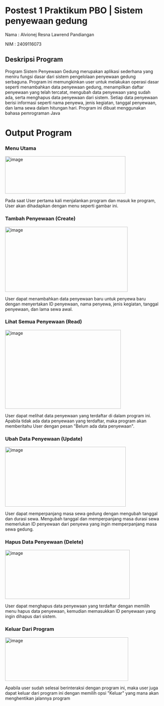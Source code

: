 # Postest 1 Praktikum PBO | Sistem penyewaan gedung

Nama : Alvionej Resna Lawrend Pandiangan

NIM  : 2409116073

## Deskripsi Program
Program Sistem Penyewaan Gedung merupakan aplikasi sederhana yang meniru fungsi dasar dari sistem pengelolaan penyewaan gedung serbaguna. Program ini memungkinkan user untuk melakukan operasi dasar seperti menambahkan data penyewaan gedung, menampilkan daftar penyewaan yang telah tercatat, mengubah data penyewaan yang sudah ada, serta menghapus data penyewaan dari sistem. Setiap data penyewaan berisi informasi seperti nama penyewa, jenis kegiatan, tanggal penyewaan, dan lama sewa dalam hitungan hari. Program ini dibuat menggunakan bahasa pemrograman Java

# Output Program

### Menu Utama
<img width="393" height="122" alt="image" src="https://github.com/user-attachments/assets/7f0c31aa-7540-48f3-b899-7ffa99610681" />

Pada saat User pertama kali menjalankan program dan masuk ke program, User akan dihadapkan dengan menu seperti gambar ini. 
 


### Tambah Penyewaan (Create)
<img width="400" height="212" alt="image" src="https://github.com/user-attachments/assets/9c539296-2903-4ac6-98e3-8319c03b5bee" />

User dapat menambahkan data penyewaan baru untuk penyewa baru dengan menyertakan ID penyewaan, nama penyewa, jenis kegiatan, tanggal penyewaan, dan lama sewa awal.



### Lihat Semua Penyewaan (Read)
<img width="378" height="257" alt="image" src="https://github.com/user-attachments/assets/63973280-28bd-4810-bc62-fbd52bba2eec" />

User dapat melihat data penyewaan yang terdaftar di dalam program ini. Apabila tidak ada data penyewaan yang terdaftar, maka program akan memberitahu User dengan pesan "Belum ada data penyewaan".


### Ubah Data Penyewaan (Update)
<img width="394" height="195" alt="image" src="https://github.com/user-attachments/assets/43348018-92fe-4c1f-bde7-7fed6b82c1aa" />

User dapat memperpanjang masa sewa gedung dengan mengubah tanggal dan durasi sewa. Mengubah tanggal dan memperpanjang masa durasi sewa memerlukan ID penyewaan dari penyewa yang ingin memperpanjang masa sewa gedung.


### Hapus Data Penyewaan (Delete)
<img width="407" height="160" alt="image" src="https://github.com/user-attachments/assets/c3cf2934-2125-44e8-95a5-fe2e18a6fee0" />

User dapat menghapus data penyewaan yang terdaftar dengan memilih menu hapus data penyewaan, kemudian memasukkan ID penyewaan yang ingin dihapus dari sistem.


### Keluar Dari Program
<img width="402" height="142" alt="image" src="https://github.com/user-attachments/assets/4500d312-a1c2-4967-85d1-e35d488d9b72" />

Apabila user sudah selesai berinteraksi dengan program ini, maka user juga dapat keluar dari program ini dengan memilih opsi "Keluar" yang mana akan menghentikan jalannya program
